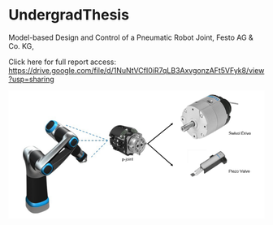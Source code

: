# UndergradThesis

Model-based Design and Control of a Pneumatic Robot Joint, Festo AG & Co. KG, 


Click here for full report access: https://drive.google.com/file/d/1NuNtVCfI0iR7qLB3AxvgonzAFt5VFyk8/view?usp=sharing

![Work](thesis.png)
